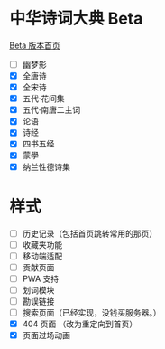 # 中华诗词大典 Beta

[Beta 版本首页](https://chinese-poetry.netlify.app/)

-   [ ] 幽梦影
-   [x] 全唐诗
-   [x] 全宋诗
-   [x] 五代·花间集
-   [x] 五代·南唐二主词
-   [x] 论语
-   [x] 诗经
-   [x] 四书五经
-   [x] 蒙學
-   [x] 纳兰性德诗集

# 样式

-   [ ] 历史记录（包括首页跳转常用的那页）
-   [ ] 收藏夹功能
-   [ ] 移动端适配
-   [ ] 贡献页面
-   [ ] PWA 支持
-   [ ] 划词模块
-   [ ] 勘误链接
-   [ ] 搜索页面（已经实现，没钱买服务器。）
-   [x] 404 页面 （改为重定向到首页）
-   [x] 页面过场动画
